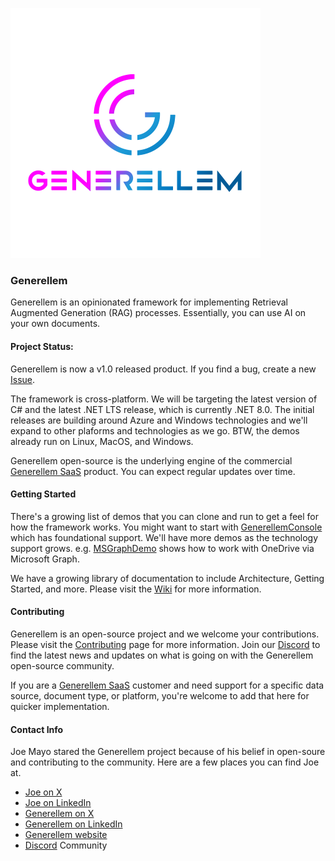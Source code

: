 ![Generellem Logo](images/dp_social.png)

### Generellem

Generellem is an opinionated framework for implementing Retrieval Augmented Generation (RAG) processes. Essentially, you can use AI on your own documents.

#### Project Status:

Generellem is now a v1.0 released product. If you find a bug, create a new [Issue](https://github.com/JoeAtGenerellem/generellem/issues).

The framework is cross-platform. We will be targeting the latest version of C# and the latest .NET LTS release, which is currently .NET 8.0. The initial releases are building around Azure and Windows technologies and we'll expand to other plaforms and technologies as we go. BTW, the demos already run on Linux, MacOS, and Windows.

Generellem open-source is the underlying engine of the commercial [Generellem SaaS](https://generellem.ai/) product. You can expect regular updates over time.

#### Getting Started

There's a growing list of demos that you can clone and run to get a feel for how the framework works. You might want to start with [GenerellemConsole](https://github.com/JoeAtGenerellem/generellem/tree/main/GenerellemConsole) which has foundational support. We'll have more demos as the technology support grows. e.g. [MSGraphDemo](https://github.com/JoeAtGenerellem/generellem/tree/main/MSGraphDemo) shows how to work with OneDrive via Microsoft Graph.

We have a growing library of documentation to include Architecture, Getting Started, and more. Please visit the [Wiki](https://github.com/generellem/generellem/wiki) for more information.

#### Contributing

Generellem is an open-source project and we welcome your contributions. Please visit the [Contributing](https://github.com/JoeAtGenerellem/generellem/blob/main/CONTRIBUTING.md) page for more information. Join our [Discord](https://discord.gg/Nhn5BMECBR) to find the latest news and updates on what is going on with the Generellem open-source community.

If you are a [Generellem SaaS](https://generellem.ai/) customer and need support for a specific data source, document type, or platform, you're welcome to add that here for quicker implementation.

#### Contact Info

Joe Mayo stared the Generellem project because of his belief in open-soure and contributing to the community. Here are a few places you can find Joe at.

* [Joe on X](https://twitter.com/JoeMayo)
* [Joe on LinkedIn](https://www.linkedin.com/in/joemayo/)
* [Generellem on X](https://twitter.com/generellem)
* [Generellem on LinkedIn](https://www.linkedin.com/company/generellem/)
* [Generellem website](https://generellem.ai/)
* [Discord](https://discord.gg/Nhn5BMECBR) Community